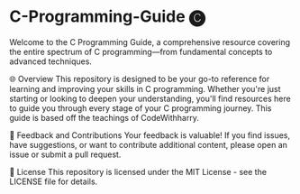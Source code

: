 # C-Programming-Guide 🅒 
Welcome to the C Programming Guide, a comprehensive resource covering the entire spectrum of C programming—from fundamental concepts to advanced techniques. 

🌐 Overview
This repository is designed to be your go-to reference for learning and improving your skills in C programming. Whether you're just starting or looking to deepen your understanding, you'll find resources here to guide you through every stage of your C programming journey. This guide is based off the teachings of CodeWithharry.

🔄 Feedback and Contributions
Your feedback is valuable! If you find issues, have suggestions, or want to contribute additional content, please open an issue or submit a pull request.

📜 License
This repository is licensed under the MIT License - see the LICENSE file for details.
